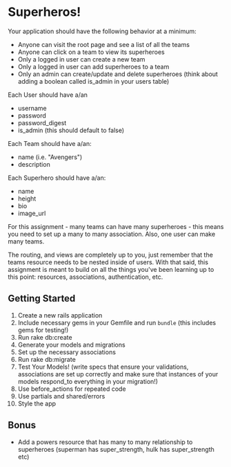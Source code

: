 # Superheros!

Your application should have the following behavior at a minimum:

  * Anyone can visit the root page and see a list of all the teams
  * Anyone can click on a team to view its superheroes
  * Only a logged in user can create a new team
  * Only a logged in user can add superheroes to a team
  * Only an admin can create/update and delete superheroes (think about adding a boolean called is_admin in your users table)
 
Each User should have a/an
  * username
  * password
  * password_digest
  * is_admin (this should default to false)

Each Team should have a/an:
  * name (i.e. "Avengers")
  * description

Each Superhero should have a/an:
  * name
  * height
  * bio
  * image_url

For this assignment - many teams can have many superheroes - this means you need to set up a many to many association. Also, one user can make many teams.

The routing, and views are completely up to you, just remember that the teams resource needs to be nested inside of users. With that said, this assignment is meant to build on all the things you've been learning up to this point: resources, associations, authentication, etc.

## Getting Started

1. Create a new rails application
2. Include necessary gems in your Gemfile and run `bundle` (this includes gems for testing!)
3. Run rake db:create
4. Generate your models and migrations
5. Set up the necessary associations
6. Run rake db:migrate
7. Test Your Models! (write specs that ensure your validations, associations are set up correctly and make sure that instances of your models respond_to everything in your migration!)
7. Use before_actions for repeated code
8. Use partials and shared/errors
9. Style the app

## Bonus

 * Add a powers resource that has many to many relationship to superheroes (superman has super_strength, hulk has super_strength etc)
